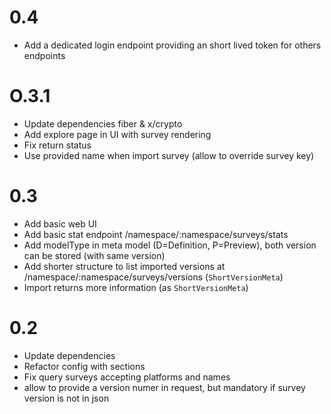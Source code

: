 

# 0.4

- Add a dedicated login endpoint providing an short lived token for others endpoints


# O.3.1

- Update dependencies fiber & x/crypto
- Add explore page in UI with survey rendering
- Fix return status
- Use provided name when import survey (allow to override survey key)

# 0.3

- Add basic web UI
- Add basic stat endpoint /namespace/:namespace/surveys/stats
- Add modelType in meta model (D=Definition, P=Preview), both version can be stored (with same version)
- Add shorter structure to list imported versions at /namespace/:namespace/surveys/versions (`ShortVersionMeta`)
- Import returns more information (as `ShortVersionMeta`)

# 0.2

- Update dependencies
- Refactor config with sections
- Fix query surveys accepting platforms and names
- allow to provide a version numer in request, but mandatory if survey version is not in json

